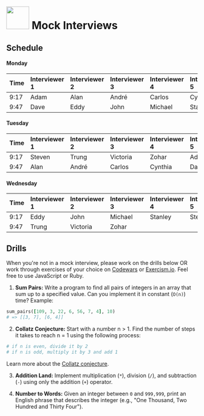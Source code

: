 # <img src="https://cloud.githubusercontent.com/assets/7833470/10899314/63829980-8188-11e5-8cdd-4ded5bcb6e36.png" height="60"> Mock Interviews

## Schedule

#### Monday

| Time | Interviewer 1 | Interviewer 2 | Interviewer 3 | Interviewer 4 | Interviewer 5 |
| :---- | :---- | :---- | :---- | :---- | :---- |
| 9:17 | Adam | Alan | André | Carlos | Cynthia |
| 9:47 | Dave | Eddy | John | Michael | Stanley |

#### Tuesday

| Time | Interviewer 1 | Interviewer 2 | Interviewer 3 | Interviewer 4 | Interviewer 5 |
| :---- | :---- | :---- | :---- | :---- | :---- |
| 9:17 | Steven | Trung | Victoria | Zohar | Adam |
| 9:47 | Alan | André | Carlos | Cynthia | Dave |

#### Wednesday

| Time | Interviewer 1 | Interviewer 2 | Interviewer 3 | Interviewer 4 | Interviewer 5 |
| :---- | :---- | :---- | :---- | :---- | :---- |
| 9:17 | Eddy | John | Michael | Stanley | Steven |
| 9:47 | Trung | Victoria | Zohar |  |  |

## Drills

When you're not in a mock interview, please work on the drills below OR work through exercises of your choice on <a href="http://www.codewars.com/dashboard" target="_blank">Codewars</a> or <a href="http://exercism.io" target="_blank">Exercism.io</a>. Feel free to use JavaScript or Ruby.

1. **Sum Pairs:** Write a program to find all pairs of integers in an array that sum up to a specified value. Can you implement it in constant (`O(n)`) time? Example:

  ```ruby
  sum_pairs([109, 3, 22, 6, 56, 7, 4], 10)
  # => [[3, 7], [6, 4]]
  ```

2. **Collatz Conjecture:** Start with a number n > 1. Find the number of steps it takes to reach n = 1 using the following process:

  ```ruby
  # if n is even, divide it by 2
  # if n is odd, multiply it by 3 and add 1
  ```

  Learn more about the <a href="https://en.wikipedia.org/wiki/Collatz_conjecture" target="_blank">Collatz conjecture</a>.

3. **Addition Land:** Implement multiplication (`*`), division (`/`), and subtraction (`-`) using only the addition (`+`) operator.

4. **Number to Words:** Given an integer between `0` and `999,999`, print an English phrase that describes the integer (e.g., "One Thousand, Two Hundred and Thirty Four").
